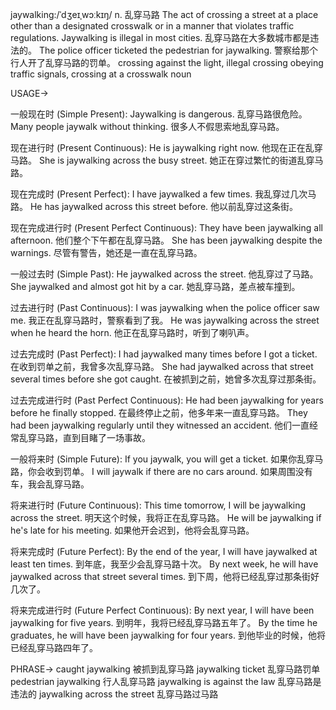 jaywalking:/ˈdʒeɪˌwɔːkɪŋ/
n.
乱穿马路
The act of crossing a street at a place other than a designated crosswalk or in a manner that violates traffic regulations.
Jaywalking is illegal in most cities.  乱穿马路在大多数城市都是违法的。
The police officer ticketed the pedestrian for jaywalking. 警察给那个行人开了乱穿马路的罚单。
crossing against the light,  illegal crossing
obeying traffic signals, crossing at a crosswalk
noun


USAGE->

一般现在时 (Simple Present):
Jaywalking is dangerous. 乱穿马路很危险。
Many people jaywalk without thinking. 很多人不假思索地乱穿马路。

现在进行时 (Present Continuous):
He is jaywalking right now. 他现在正在乱穿马路。
She is jaywalking across the busy street. 她正在穿过繁忙的街道乱穿马路。

现在完成时 (Present Perfect):
I have jaywalked a few times. 我乱穿过几次马路。
He has jaywalked across this street before. 他以前乱穿过这条街。

现在完成进行时 (Present Perfect Continuous):
They have been jaywalking all afternoon. 他们整个下午都在乱穿马路。
She has been jaywalking despite the warnings. 尽管有警告，她还是一直在乱穿马路。

一般过去时 (Simple Past):
He jaywalked across the street. 他乱穿过了马路。
She jaywalked and almost got hit by a car. 她乱穿马路，差点被车撞到。

过去进行时 (Past Continuous):
I was jaywalking when the police officer saw me. 我正在乱穿马路时，警察看到了我。
He was jaywalking across the street when he heard the horn. 他正在乱穿马路时，听到了喇叭声。

过去完成时 (Past Perfect):
I had jaywalked many times before I got a ticket. 在收到罚单之前，我曾多次乱穿马路。
She had jaywalked across that street several times before she got caught. 在被抓到之前，她曾多次乱穿过那条街。

过去完成进行时 (Past Perfect Continuous):
He had been jaywalking for years before he finally stopped. 在最终停止之前，他多年来一直乱穿马路。
They had been jaywalking regularly until they witnessed an accident.  他们一直经常乱穿马路，直到目睹了一场事故。

一般将来时 (Simple Future):
If you jaywalk, you will get a ticket. 如果你乱穿马路，你会收到罚单。
I will jaywalk if there are no cars around. 如果周围没有车，我会乱穿马路。

将来进行时 (Future Continuous):
This time tomorrow, I will be jaywalking across the street. 明天这个时候，我将正在乱穿马路。
He will be jaywalking if he's late for his meeting. 如果他开会迟到，他将会乱穿马路。

将来完成时 (Future Perfect):
By the end of the year, I will have jaywalked at least ten times. 到年底，我至少会乱穿马路十次。
By next week, he will have jaywalked across that street several times. 到下周，他将已经乱穿过那条街好几次了。

将来完成进行时 (Future Perfect Continuous):
By next year, I will have been jaywalking for five years. 到明年，我将已经乱穿马路五年了。
By the time he graduates, he will have been jaywalking for four years. 到他毕业的时候，他将已经乱穿马路四年了。


PHRASE->
caught jaywalking 被抓到乱穿马路
jaywalking ticket 乱穿马路罚单
pedestrian jaywalking 行人乱穿马路
jaywalking is against the law 乱穿马路是违法的
jaywalking across the street 乱穿马路过马路
